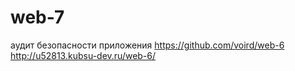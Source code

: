 # web-7
аудит безопасности приложения https://github.com/voird/web-6
http://u52813.kubsu-dev.ru/web-6/
